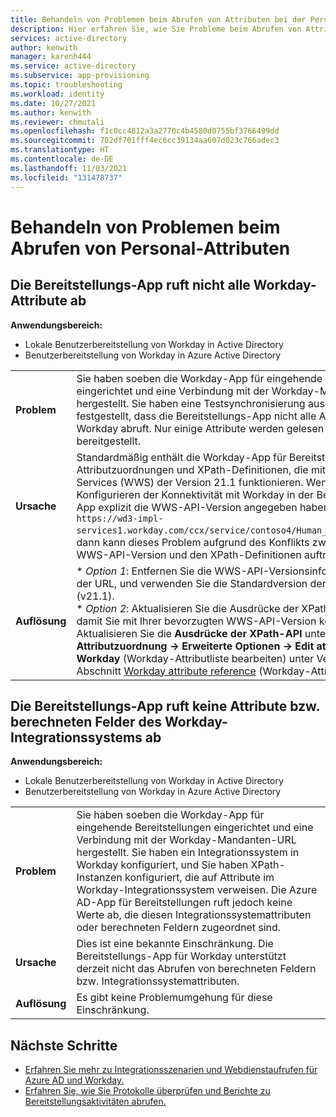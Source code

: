 ```yaml
---
title: Behandeln von Problemen beim Abrufen von Attributen bei der Personalbereitstellung
description: Hier erfahren Sie, wie Sie Probleme beim Abrufen von Attributen bei der Personalbereitstellung behandeln können.
services: active-directory
author: kenwith
manager: karenh444
ms.service: active-directory
ms.subservice: app-provisioning
ms.topic: troubleshooting
ms.workload: identity
ms.date: 10/27/2021
ms.author: kenwith
ms.reviewer: chmutali
ms.openlocfilehash: f1c0cc4812a3a2770c4b4580d0755bf3766499dd
ms.sourcegitcommit: 702df701fff4ec6cc39134aa607d023c766adec3
ms.translationtype: HT
ms.contentlocale: de-DE
ms.lasthandoff: 11/03/2021
ms.locfileid: "131478737"
---
```

# <a name="troubleshoot-hr-attribute-retrieval-issues"></a>Behandeln von Problemen beim Abrufen von Personal-Attributen

## <a name="provisioning-app-is-not-fetching-all-workday-attributes"></a>Die Bereitstellungs-App ruft nicht alle Workday-Attribute ab
**Anwendungsbereich:**
* Lokale Benutzerbereitstellung von Workday in Active Directory
* Benutzerbereitstellung von Workday in Azure Active Directory

| | |
|-- | -- |
| **Problem** | Sie haben soeben die Workday-App für eingehende Bereitstellungen eingerichtet und eine Verbindung mit der Workday-Mandanten-URL hergestellt. Sie haben eine Testsynchronisierung ausgeführt und festgestellt, dass die Bereitstellungs-App nicht alle Attribute aus Workday abruft. Nur einige Attribute werden gelesen und für das Ziel bereitgestellt. |
| **Ursache** | Standardmäßig enthält die Workday-App für Bereitstellungen Attributzuordnungen und XPath-Definitionen, die mit Workday Web Services (WWS) der Version 21.1 funktionieren. Wenn Sie beim Konfigurieren der Konnektivität mit Workday in der Bereitstellungs-App explizit die WWS-API-Version angegeben haben (Beispiel: `https://wd3-impl-services1.workday.com/ccx/service/contoso4/Human_Resources/v34.0`), dann kann dieses Problem aufgrund des Konflikts zwischen der WWS-API-Version und den XPath-Definitionen auftreten.  |
| **Auflösung** | * *Option 1*: Entfernen Sie die WWS-API-Versionsinformationen aus der URL, und verwenden Sie die Standardversion der WWS-API (v21.1). <br> * *Option 2*: Aktualisieren Sie die Ausdrücke der XPath-API manuell, damit Sie mit Ihrer bevorzugten WWS-API-Version kompatibel sind. Aktualisieren Sie die **Ausdrücke der XPath-API** unter **Attributzuordnung -> Erweiterte Optionen -> Edit attribute list for Workday** (Workday-Attributliste bearbeiten) unter Verweis auf den Abschnitt [Workday attribute reference](../app-provisioning/workday-attribute-reference.md#xpath-values-for-workday-web-services-wws-api-v30) (Workday-Attributreferenz).  |

## <a name="provisioning-app-is-not-fetching-workday-integration-system-attributes--calculated-fields"></a>Die Bereitstellungs-App ruft keine Attribute bzw. berechneten Felder des Workday-Integrationssystems ab
**Anwendungsbereich:**
* Lokale Benutzerbereitstellung von Workday in Active Directory
* Benutzerbereitstellung von Workday in Azure Active Directory

| | |
|-- | -- |
| **Problem** | Sie haben soeben die Workday-App für eingehende Bereitstellungen eingerichtet und eine Verbindung mit der Workday-Mandanten-URL hergestellt. Sie haben ein Integrationssystem in Workday konfiguriert, und Sie haben XPath-Instanzen konfiguriert, die auf Attribute im Workday-Integrationssystem verweisen. Die Azure AD-App für Bereitstellungen ruft jedoch keine Werte ab, die diesen Integrationssystemattributen oder berechneten Feldern zugeordnet sind. |
| **Ursache** | Dies ist eine bekannte Einschränkung. Die Bereitstellungs-App für Workday unterstützt derzeit nicht das Abrufen von berechneten Feldern bzw. Integrationssystemattributen.  |
| **Auflösung** | Es gibt keine Problemumgehung für diese Einschränkung. |


## <a name="next-steps"></a>Nächste Schritte

* [Erfahren Sie mehr zu Integrationsszenarien und Webdienstaufrufen für Azure AD und Workday.](workday-integration-reference.md)
* [Erfahren Sie, wie Sie Protokolle überprüfen und Berichte zu Bereitstellungsaktivitäten abrufen.](check-status-user-account-provisioning.md)

